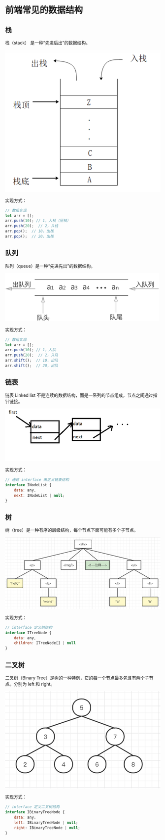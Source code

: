 # 前端常见的数据结构

## 栈

栈（stack） 是一种“先进后出”的数据结构。

![数据结构-栈](./images/数据结构-栈.png)

实现方式：

```javascript
// 数组实现
let arr = [];
arr.push(10); // 1，入栈（压栈）
arr.push(20);  // 2，入栈
arr.pop();  // 10，出栈
arr.pop();  // 20，出栈
```

## 队列

队列（queue）是一种“先进先出”的数据结构。

![数据结构-队列](./images/数据结构-队列.png)

实现方式：

```javascript
// 数组实现
let arr = [];
arr.push(10); // 1，入队
arr.push(20);  // 2，入队
arr.shift();  // 10，出队
arr.shift();  // 20，出队
```

## 链表

链表 Linked list 不是连续的数据结构，而是一系列的节点组成，节点之间通过指针链接。

![数据结构-链表](./images/数据结构-链表.png)

实现方式：

```javascript
// 通过 interface 来定义链表结构
interface INodeList {
    data: any,
    next: INodeList | null;
}
```

## 树

树（tree）是一种有序的层级结构，每个节点下面可能有多个子节点。

![数据结构-树](./images/数据结构-树.png)

实现方式：

```javascript
// interface 定义树结构
interface ITreeNode {
    data: any,
    children: ITreeNode[] | null
}
```

## 二叉树

二叉树（Binary Tree）是树的一种特例，它的每一个节点最多包含有两个子节点。分别为 left 和 right。

![数据结构-二叉树](./images/数据结构-二叉树.png)

实现方式：

```javascript
// interface 定义二叉树结构
interface IBinaryTreeNode {
    data: any;
    left: IBinaryTreeNode | null;
    right: IBinaryTreeNode | null;
}
```
